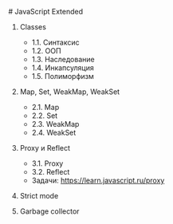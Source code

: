 # JavaScript Extended

1. Classes
    - 1.1. Синтаксис
    - 1.2. ООП
    - 1.3. Наследование
    - 1.4. Инкапсуляция
    - 1.5. Полиморфизм
    
2. Map, Set, WeakMap, WeakSet 
    - 2.1. Map
    - 2.2. Set
    - 2.3. WeakMap
    - 2.4. WeakSet
    
3. Proxy и Reflect
    - 3.1. Proxy
    - 3.2. Reflect
    - Задачи: https://learn.javascript.ru/proxy

4. Strict mode

5. Garbage collector